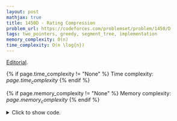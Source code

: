 ```yaml
---
layout: post
mathjax: true
title: 1450D - Rating Compression
problem_url: https://codeforces.com/problemset/problem/1450/D
tags: two_pointers, greedy, segment_tree, implementation
memory_complexity: O(n)
time_complexity: O(n \log{n})
---
```


[Editorial](https://codeforces.com/blog/entry/85348).


{% if page.time_complexity != "None" %}
Time complexity: ${{ page.time_complexity }}$
{% endif %}

{% if page.memory_complexity != "None" %}
Memory complexity: ${{ page.memory_complexity }}$
{% endif %}

<details>
<summary>
<p style="display:inline">Click to show code.</p>
</summary>
```cpp
{% raw %}
using namespace std;
using ll = long long;
using ii = pair<int, int>;
using vi = vector<int>;
int e() { return 0x7fffffff; }
int min(int a, int b) { return std::min(a, b); }
using RMQ = atcoder::segtree<int, min, e>;
vector<int> solve(vi a)
{
    int n = (int)(a).size();
    vi ans(n, 0), cnt(n, 0);
    RMQ rmq(a);
    for (auto ai : a)
        cnt[ai]++;
    ans[0] = all_of(begin(cnt), end(cnt), [](int x) { return x > 0; });
    ans[n - 1] = cnt[0] > 0;
    if (!ans[n - 1])
        return ans;
    int i = 0, l = 0, r = n - 1;
    for (; i < n - 1; ++i)
    {
        if (a[l] == i)
            l++;
        else if (a[r] == i)
            r--;
        else
            break;
        if (rmq.prod(l, r + 1) != i + 1)
            break;
    }
    for (int j = n - (i + 1); j < n - 1; ++j)
        ans[j] = true;
    return ans;
}
int main(void)
{
    ios::sync_with_stdio(false), cin.tie(NULL);
    int t;
    cin >> t;
    while (t--)
    {
        int n;
        cin >> n;
        vi a(n);
        for (auto &ai : a)
            cin >> ai, ai--;
        auto ans = solve(a);
        for (auto x : ans)
            cout << x;
        cout << endl;
    }
    return 0;
}

{% endraw %}
```
</details>

